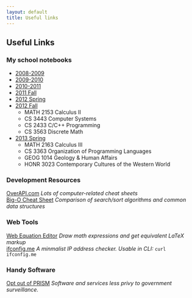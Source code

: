 ```yaml
---
layout: default
title: Useful links
---
```


## Useful Links ##

### My school notebooks ###
 * [2008-2009](http://www.evernote.com/pub/bas1/school_08-09)
 * [2009-2010](http://www.evernote.com/pub/bas1/School_2009-2010)
 * [2010-2011](http://www.evernote.com/pub/bas1/school10-11)
 * [2011 Fall](https://www.evernote.com/pub/bas1/2011fall) 
 * [2012 Spring](https://www.evernote.com/pub/bas1/2012spring)
 * [2012 Fall](https://www.evernote.com/pub/bas1/2012fall)
   * MATH 2153 Calculus II
   * CS 3443 Computer Systems
   * CS 2433 C/C++ Programming
   * CS 3563 Discrete Math
 * [2013 Spring](https://www.evernote.com/pub/bas1/2013spring)
   * MATH 2163 Calculus III
   * CS 3363 Organization of Programming Languages
   * GEOG 1014 Geology & Human Affairs
   * HONR 3023 Contemporary Cultures of the Western World

### Development Resources ###
[OverAPI.com](http://overapi.com/) *Lots of computer-related cheat sheets*  
[Big-O Cheat Sheet](http://bigocheatsheet.com/) *Comparison of search/sort algorithms and common data structures*  

### Web Tools ###
[Web Equation Editor](http://webdemo.visionobjects.com/equation.html?locale=default) *Draw math expressions and get equivalent LaTeX markup*  
[ifconfig.me](http://ifconfig.me/) *A minmalist IP address checker. Usable in CLI:* <code>curl ifconfig.me</code>  

### Handy Software ###
[Opt out of PRISM](https://prism-break.org/) *Software and services less privy to government surveillance.*
